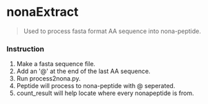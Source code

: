 # nonaExtract

> Used to process fasta format AA sequence into nona-peptide.

### Instruction

1. Make a fasta sequence file.
2. Add an '@' at the end of the last AA sequence.
3. Run process2nona.py.
4. Peptide will process to nona-peptide with @ seperated.
5. count_result will help locate where every nonapeptide is from.
